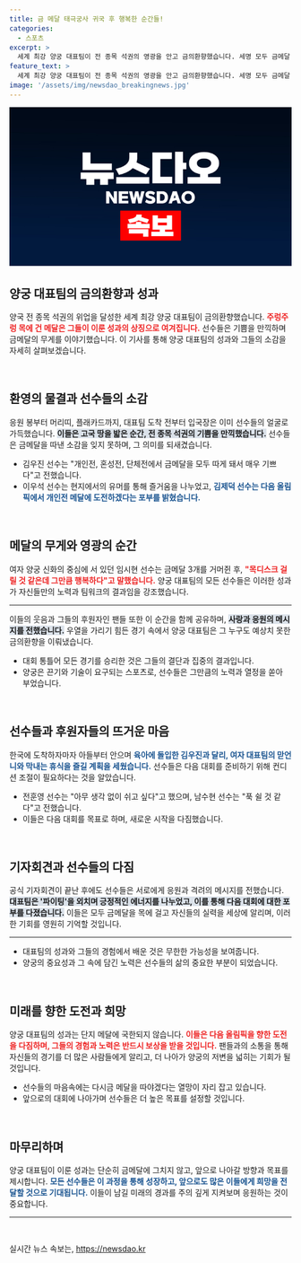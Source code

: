 ```yaml
---
title: 금 메달 태극궁사 귀국 후 행복한 순간들!
categories:
  - 스포츠
excerpt: >
  세계 최강 양궁 대표팀이 전 종목 석권의 영광을 안고 금의환향했습니다. 세명 모두 금메달 3개를 목에 걸고, 기쁨을 만끽하며 꿀 휴가 계획을 밝혔습니다. 이들의 밝은 미소와 환영 속에 돌아온 이야기를 놓치지 마세요!
feature_text: >
  세계 최강 양궁 대표팀이 전 종목 석권의 영광을 안고 금의환향했습니다. 세명 모두 금메달 3개를 목에 걸고, 기쁨을 만끽하며 꿀 휴가 계획을 밝혔습니다. 이들의 밝은 미소와 환영 속에 돌아온 이야기를 놓치지 마세요!
image: '/assets/img/newsdao_breakingnews.jpg'
---
```


<p><img src="/assets/img/newsdao_breakingnews.jpg" alt="cryptoinkorea 속보" /></p>

<h2 data-ke-size="size26">양궁 대표팀의 금의환향과 성과</h2>

<p data-ke-size="size16">양국 전 종목 석권의 위업을 달성한 세계 최강 양궁 대표팀이 금의환향했습니다. <b><span style="color: #ee2323;">주렁주렁 목에 건 메달은 그들이 이룬 성과의 상징으로 여겨집니다.</span></b> 선수들은 기쁨을 만끽하며 금메달의 무게를 이야기했습니다. 이 기사를 통해 양궁 대표팀의 성과와 그들의 소감을 자세히 살펴보겠습니다.</p>

<p data-ke-size="size16">&nbsp;</p>

<h2 data-ke-size="size26">환영의 물결과 선수들의 소감</h2>

<p data-ke-size="size16">응원 봉부터 머리띠, 플래카드까지, 대표팀 도착 전부터 입국장은 이미 선수들의 얼굴로 가득했습니다. <b><span style="background-color: #21538527;">이들은 고국 땅을 밟은 순간, 전 종목 석권의 기쁨을 만끽했습니다.</span></b> 선수들은 금메달을 따낸 소감을 잊지 못하며, 그 의미를 되새겼습니다.</p>

<ul>
    <li>김우진 선수는 "개인전, 혼성전, 단체전에서 금메달을 모두 따게 돼서 매우 기쁘다"고 전했습니다.</li>
    <li>이우석 선수는 현지에서의 유머를 통해 즐거움을 나누었고, <b><span style="color: #1a5490;">김제덕 선수는 다음 올림픽에서 개인전 메달에 도전하겠다는 포부를 밝혔습니다.</span></b></li>
</ul>

<p data-ke-size="size16">&nbsp;</p>

<h2 data-ke-size="size26">메달의 무게와 영광의 순간</h2>

<p data-ke-size="size16">여자 양궁 신화의 중심에 서 있던 임시현 선수는 금메달 3개를 거머쥔 후, <b><span style="color: #ee2323;">"목디스크 걸릴 것 같은데 그만큼 행복하다"고 말했습니다.</span></b> 양궁 대표팀의 모든 선수들은 이러한 성과가 자신들만의 노력과 팀워크의 결과임을 강조했습니다.</p>

<hr>

<p data-ke-size="size16">이들의 웃음과 그들의 후원자인 팬들 또한 이 순간을 함께 공유하며, <b><span style="background-color: #21538527;">사랑과 응원의 메시지를 전했습니다.</span></b> 우열을 가리기 힘든 경기 속에서 양궁 대표팀은 그 누구도 예상치 못한 금의환향을 이뤄냈습니다.</p>

<ul>
    <li>대회 통틀어 모든 경기를 승리한 것은 그들의 결단과 집중의 결과입니다.</li>
    <li>양궁은 끈기와 기술이 요구되는 스포츠로, 선수들은 그만큼의 노력과 열정을 쏟아 부었습니다.</li>
</ul>

<p data-ke-size="size16">&nbsp;</p>

<h2 data-ke-size="size26">선수들과 후원자들의 뜨거운 마음</h2>

<p data-ke-size="size16">한국에 도착하자마자 아들부터 안으며 <b><span style="color: #1a5490;">육아에 돌입한 김우진과 달리, 여자 대표팀의 맏언니와 막내는 휴식을 즐길 계획을 세웠습니다.</span></b> 선수들은 다음 대회를 준비하기 위해 컨디션 조절이 필요하다는 것을 알았습니다.</p>

<ul>
    <li>전훈영 선수는 "아무 생각 없이 쉬고 싶다"고 했으며, 남수현 선수는 "푹 쉴 것 같다"고 전했습니다.</li>
    <li>이들은 다음 대회를 목표로 하며, 새로운 시작을 다짐했습니다.</li>
</ul>

<p data-ke-size="size16">&nbsp;</p>

<h2 data-ke-size="size26">기자회견과 선수들의 다짐</h2>

<p data-ke-size="size16">공식 기자회견이 끝난 후에도 선수들은 서로에게 응원과 격려의 메시지를 전했습니다. <b><span style="background-color: #21538527;">대표팀은 '파이팅'을 외치며 긍정적인 에너지를 나누었고, 이를 통해 다음 대회에 대한 포부를 다졌습니다.</span></b> 이들은 모두 금메달을 목에 걸고 자신들의 실력을 세상에 알리며, 이러한 기회를 영원히 기억할 것입니다.</p>

<hr>

<ul>
    <li>대표팀의 성과와 그들의 경험에서 배운 것은 무한한 가능성을 보여줍니다.</li>
    <li>양궁의 중요성과 그 속에 담긴 노력은 선수들의 삶의 중요한 부분이 되었습니다.</li>
</ul>

<p data-ke-size="size16">&nbsp;</p>

<h2 data-ke-size="size26">미래를 향한 도전과 희망</h2>

<p data-ke-size="size16">양궁 대표팀의 성과는 단지 메달에 국한되지 않습니다. <b><span style="color: #ee2323;">이들은 다음 올림픽을 향한 도전을 다짐하며, 그들의 경험과 노력은 반드시 보상을 받을 것입니다.</span></b> 팬들과의 소통을 통해 자신들의 경기를 더 많은 사람들에게 알리고, 더 나아가 양궁의 저변을 넓히는 기회가 될 것입니다.</p>

<ul>
    <li>선수들의 마음속에는 다시금 메달을 따야겠다는 열망이 자리 잡고 있습니다.</li>
    <li>앞으로의 대회에 나아가며 선수들은 더 높은 목표를 설정할 것입니다.</li>
</ul>

<p data-ke-size="size16">&nbsp;</p>

<h2 data-ke-size="size26">마무리하며</h2>

<p data-ke-size="size16">양궁 대표팀이 이룬 성과는 단순히 금메달에 그치지 않고, 앞으로 나아갈 방향과 목표를 제시합니다. <b><span style="color: #1a5490;">모든 선수들은 이 과정을 통해 성장하고, 앞으로도 많은 이들에게 희망을 전달할 것으로 기대됩니다.</span></b> 이들이 남길 미래의 경과를 주의 깊게 지켜보며 응원하는 것이 중요합니다.</p>

<hr>

<p data-ke-size="size16">&nbsp;</p>
실시간 뉴스 속보는, <a href="https://newsdao.kr" rel="dofollow">https://newsdao.kr</a>


